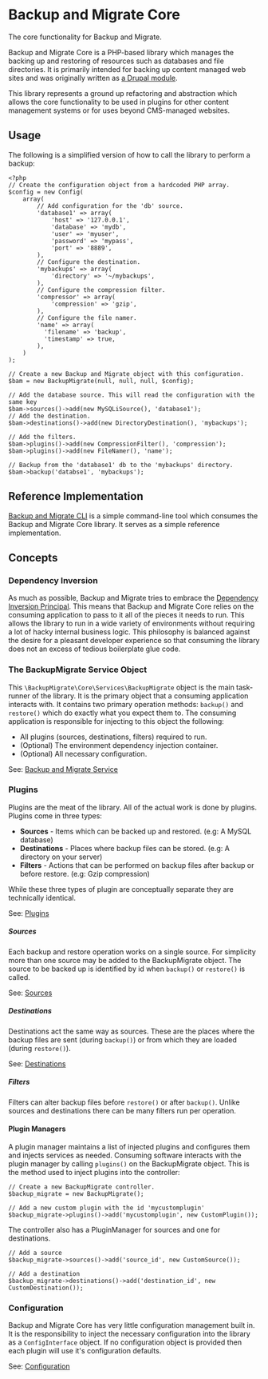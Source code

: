# Backup and Migrate Core

The core functionality for Backup and Migrate.

Backup and Migrate Core is a PHP-based library which manages the backing up and restoring of resources such as databases and file directories. It is primarily intended for backing up content managed web sites and was originally written as [a Drupal module](https://www.drupal.org/project/backup_migrate).

This library represents a ground up refactoring and abstraction which allows the core functionality to be used in plugins for other content management systems or for uses beyond CMS-managed websites.

## Usage

The following is a simplified version of how to call the library to perform a backup:

	<?php
	// Create the configuration object from a hardcoded PHP array.
	$config = new Config(
		array(
			// Add configuration for the 'db' source.
			'database1' => array(
				'host' => '127.0.0.1',
				'database' => 'mydb',
				'user' => 'myuser',
				'password' => 'mypass',
				'port' => '8889',
	      	),
	      	// Configure the destination.
	      	'mybackups' => array(
	      		'directory' => '~/mybackups',
	      	),
	      	// Configure the compression filter.
	      	'compressor' => array(
	      		'compression' => 'gzip',
	      	),
	      	// Configure the file namer.
	      	'name' => array(
		      'filename' => 'backup',
		      'timestamp' => true,
		    ),
	  	)
	);
	
	// Create a new Backup and Migrate object with this configuration.
	$bam = new BackupMigrate(null, null, null, $config);
	
	// Add the database source. This will read the configuration with the same key 	
	$bam->sources()->add(new MySQLiSource(), 'database1');
	// Add the destination.
	$bam->destinations()->add(new DirectoryDestination(), 'mybackups');

	// Add the filters.
	$bam->plugins()->add(new CompressionFilter(), 'compression');
	$bam->plugins()->add(new FileNamer(), 'name');

	// Backup from the 'database1' db to the 'mybackups' directory.
	$bam->backup('databse1', 'mybackups');
	
## Reference Implementation
[Backup and Migrate CLI](https://github.com/backupmigrate/backup_migrate_cli) is a simple command-line tool which consumes the Backup and Migrate Core library. It serves as a simple reference implementation.	

## Concepts

### Dependency Inversion
As much as possible, Backup and Migrate tries to embrace the [Dependency Inversion Principal](https://en.wikipedia.org/wiki/Dependency_inversion_principle). This means that Backup and Migrate Core relies on the consuming application to pass to it all of the pieces it needs to run. This allows the library to run in a wide variety of environments without requiring a lot of hacky internal business logic. This philosophy is balanced against the desire for a pleasant developer experience so that consuming the library does not an excess of tedious boilerplate glue code.

### The BackupMigrate Service Object
This `\BackupMigrate\Core\Services\BackupMigrate` object is the main task-runner of the library. It is the primary object that a consuming application interacts with. It contains two primary operation methods: `backup()` and `restore()` which do exactly what you expect them to. The consuming application is responsible for injecting to this object the following:

* All plugins (sources, destinations, filters) required to run.
* (Optional) The environment dependency injection container.
* (Optional) All necessary configuration.

See: [Backup and Migrate Service](https://github.com/backupmigrate/backup_migrate_core/tree/master/src/Services)

### Plugins
Plugins are the meat of the library. All of the actual work is done by plugins. Plugins come in three types:

* **Sources** - Items which can be backed up and restored. (e.g: A MySQL database)
* **Destinations** - Places where backup files can be stored. (e.g: A directory on your server)
* **Filters** - Actions that can be performed on backup files after backup or before restore. (e.g: Gzip compression)

While these three types of plugin are conceptually separate they are technically identical.

See: [Plugins](https://github.com/backupmigrate/backup_migrate_core/tree/master/src/Plugin)

##### Sources
Each backup and restore operation works on a single source. For simplicity more than one source may be added to the BackupMigrate object. The source to be backed up is identified by id when `backup()` or `restore()` is called.

See: [Sources](https://github.com/backupmigrate/backup_migrate_core/tree/master/src/Source)

##### Destinations
Destinations act the same way as sources. These are the places where the backup files are sent (during `backup()`) or from which they are loaded (during `restore()`).

See: [Destinations](https://github.com/backupmigrate/backup_migrate_core/tree/master/src/Destination)

##### Filters
Filters can alter backup files before `restore()` or after `backup()`. Unlike sources and destinations there can be many filters run per operation.

#### Plugin Managers
A plugin manager maintains a list of injected plugins and configures them and injects services as needed. Consuming software interacts with the plugin manager by calling `plugins()` on the BackupMigrate object. This is the method used to inject plugins into the controller:

	// Create a new BackupMigrate controller.
	$backup_migrate = new BackupMigrate();
	
	// Add a new custom plugin with the id 'mycustomplugin'
	$backup_migrate->plugins()->add('mycustomplugin', new CustomPlugin());
	
The controller also has a PluginManager for sources and one for destinations.

	// Add a source
	$backup_migrate->sources()->add('source_id', new CustomSource());

	// Add a destination
	$backup_migrate->destinations()->add('destination_id', new CustomDestination());

### Configuration
Backup and Migrate Core has very little configuration management built in. It is the responsibility to inject the necessary configuration into the library as a `ConfigInterface` object. If no configuration object is provided then each plugin will use it's configuration defaults.

See: [Configuration](https://github.com/backupmigrate/backup_migrate_core/tree/master/src/Config)

